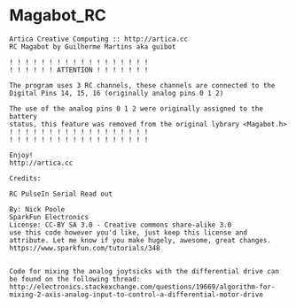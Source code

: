 # Magabot_RC

    Artica Creative Computing :: http://artica.cc
    RC Magabot by Guilherme Martins aka guibot

    ! ! ! ! ! ! ! ! ! ! ! ! ! ! ! ! ! !
    ! ! ! ! ! ! ATTENTION ! ! ! ! ! ! !
    
    The program uses 3 RC channels, these channels are connected to the
    Digital Pins 14, 15, 16 (originally analog pins 0 1 2)

    The use of the analog pins 0 1 2 were originally assigned to the battery
    status, this feature was removed from the original lybrary <Magabot.h>
    ! ! ! ! ! ! ! ! ! ! ! ! ! ! ! ! ! !
    ! ! ! ! ! ! ! ! ! ! ! ! ! ! ! ! ! !

    Enjoy!
    http://artica.cc

    Credits:

    RC PulseIn Serial Read out
  
    By: Nick Poole
    SparkFun Electronics
    License: CC-BY SA 3.0 - Creative commons share-alike 3.0
    use this code however you'd like, just keep this license and
    attribute. Let me know if you make hugely, awesome, great changes.
    https://www.sparkfun.com/tutorials/348
  
  
    Code for mixing the analog joytsicks with the differential drive can be found on the following thread:
    http://electronics.stackexchange.com/questions/19669/algorithm-for-mixing-2-axis-analog-input-to-control-a-differential-motor-drive

